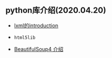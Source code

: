 ## python库介绍(2020.04.20)

* [lxml的introduction](https://python.freelycode.com/contribution/detail/1532)

* `html5lib`


* [BeautifulSoup4 介绍]()